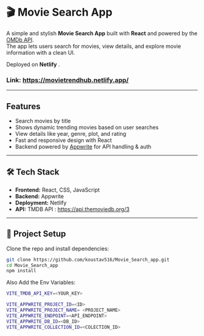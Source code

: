 # 🎬 Movie Search App

A simple and stylish **Movie Search App** built with **React** and powered by the [OMDb API](https://www.omdbapi.com/).  
The app lets users search for movies, view details, and explore movie information with a clean UI.  

Deployed on **Netlify** .

### Link: https://movietrendhub.netlify.app/
---

## Features

-  Search movies by title
-  Shows dynamic trending movies based on user searches
-  View details like year, genre, plot, and rating  
-  Fast and responsive design with React  
-  Backend powered by [Appwrite](https://appwrite.io/) for API handling & auth  

---

## 🛠 Tech Stack

- **Frontend:** React, CSS, JavaScript  
- **Backend:** Appwrite  
- **Deployment:** Netlify  
- **API:** TMDB API : https://api.themoviedb.org/3

---

## 📂 Project Setup

Clone the repo and install dependencies:

```bash
git clone https://github.com/koustav516/Movie_Search_app.git
cd Movie_Search_app
npm install
```

Also Add the Env Variables:
```bash
VITE_TMDB_API_KEY=<YOUR_KEY>

VITE_APPWRITE_PROJECT_ID=<ID>
VITE_APPWRITE_PROJECT_NAME= <PROJECT_NAME>
VITE_APPWRITE_ENDPOINT=<API_ENDPOINT>
VITE_APPWRITE_DB_ID=<DB_ID>
VITE_APPWRITE_COLLECTION_ID=<COLECTION_ID>
